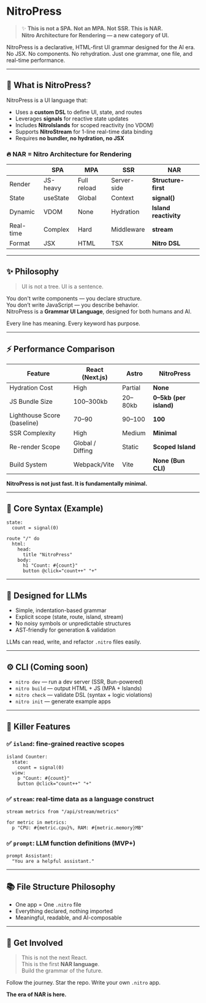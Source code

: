 # NitroPress

> ✨ **This is not a SPA. Not an MPA. Not SSR. This is NAR.**  
> **Nitro Architecture for Rendering — a new category of UI.**

NitroPress is a declarative, HTML-first UI grammar designed for the AI era. No JSX. No components. No rehydration. Just one grammar, one file, and real-time performance.

---

## 🚀 What is NitroPress?

NitroPress is a UI language that:

- Uses a **custom DSL** to define UI, state, and routes
- Leverages **signals** for reactive state updates
- Includes **NitroIslands** for scoped reactivity (no VDOM)
- Supports **NitroStream** for 1-line real-time data binding
- Requires **no bundler, no hydration, no JSX**

### 🔥 NAR = Nitro Architecture for Rendering

|          | SPA       | MPA       | SSR       | **NAR**          |
|----------|-----------|-----------|-----------|------------------|
| Render   | JS-heavy  | Full reload | Server-side | **Structure-first** |
| State    | useState  | Global     | Context    | **signal()**      |
| Dynamic  | VDOM      | None       | Hydration  | **Island reactivity** |
| Real-time| Complex   | Hard       | Middleware | **stream**        |
| Format   | JSX       | HTML       | TSX        | **Nitro DSL**     |

---

## ✨ Philosophy

> UI is not a tree. UI is a sentence.

You don't write components — you declare structure.  
You don’t write JavaScript — you describe behavior.  
NitroPress is a **Grammar UI Language**, designed for both humans and AI.

Every line has meaning. Every keyword has purpose.

---

## ⚡ Performance Comparison

| Feature                    | React (Next.js) | Astro       | **NitroPress**        |
|----------------------------|------------------|-------------|------------------------|
| Hydration Cost             | High             | Partial     | **None**               |
| JS Bundle Size             | 100–300kb        | 20–80kb     | **0–5kb (per island)** |
| Lighthouse Score (baseline)| 70–90            | 90–100      | **100**                |
| SSR Complexity             | High             | Medium      | **Minimal**            |
| Re-render Scope            | Global / Diffing | Static      | **Scoped Island**      |
| Build System               | Webpack/Vite     | Vite        | **None (Bun CLI)**     |

**NitroPress is not just fast. It is fundamentally minimal.**

---

## 🔧 Core Syntax (Example)

```nitro
state:
  count = signal(0)

route "/" do
  html:
    head:
      title "NitroPress"
    body:
      h1 "Count: #{count}"
      button @click="count++" "+"
```

---

## 🧠 Designed for LLMs

- Simple, indentation-based grammar
- Explicit scope (state, route, island, stream)
- No noisy symbols or unpredictable structures
- AST-friendly for generation & validation

LLMs can read, write, and refactor `.nitro` files easily.

---

## ⚙️ CLI (Coming soon)

- `nitro dev` — run a dev server (SSR, Bun-powered)
- `nitro build` — output HTML + JS (MPA + Islands)
- `nitro check` — validate DSL (syntax + logic violations)
- `nitro init` — generate example apps

---

## 🧪 Killer Features

### ✅ `island`: fine-grained reactive scopes
```nitro
island Counter:
  state:
    count = signal(0)
  view:
    p "Count: #{count}"
    button @click="count++" "+"
```

### ✅ `stream`: real-time data as a language construct
```nitro
stream metrics from "/api/stream/metrics"

for metric in metrics:
  p "CPU: #{metric.cpu}%, RAM: #{metric.memory}MB"
```

### ✅ `prompt`: LLM function definitions (MVP+)
```nitro
prompt Assistant:
  "You are a helpful assistant."
```

---

## 📚 File Structure Philosophy

- One app = One `.nitro` file
- Everything declared, nothing imported
- Meaningful, readable, and AI-composable

---

## 💬 Get Involved

> This is not the next React.  
> This is the first **NAR language**.  
> Build the grammar of the future.

Follow the journey. Star the repo. Write your own `.nitro` app.

**The era of NAR is here.**